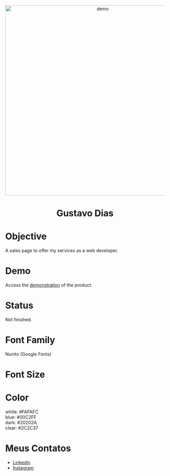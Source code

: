 <br />
<p align="center">
 
   <img src="./design/.png" alt="demo" border="0" width="600">

  <h1 align="center">Gustavo Dias</h1>

</p>

# Objective
A sales page to offer my services as a web developer.

# Demo
Access the <a href="https://gustavodiasdev.netlify.app/" target="_blank">demonstration</a> of the product.

# Status
Not finished.

# Font Family
Nunito (Google Fonts)

# Font Size

# Color
white: #FAFAFC<br>
blue: #00C2FF<br>
dark: #20202A<br>
clear: #2C2C37<br>

# Meus Contatos
- <a href="https://www.linkedin.com/in/gustavo-dias-3100211b6/">Linkedin</a>
- <a href="https://www.instagram.com/eu.gustavodias/">Instagram</a>
